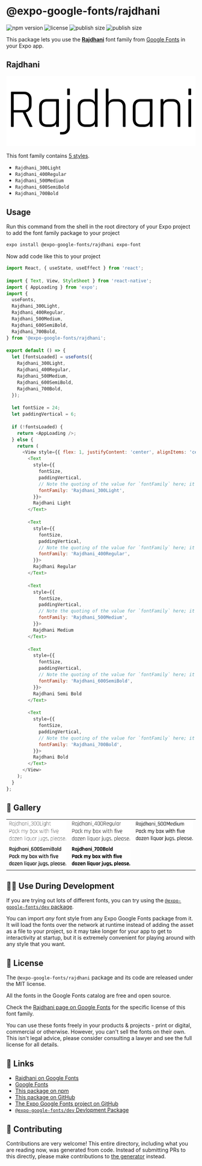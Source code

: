 # @expo-google-fonts/rajdhani

![npm version](https://flat.badgen.net/npm/v/@expo-google-fonts/rajdhani)
![license](https://flat.badgen.net/github/license/expo/google-fonts)
![publish size](https://flat.badgen.net/packagephobia/install/@expo-google-fonts/rajdhani)
![publish size](https://flat.badgen.net/packagephobia/publish/@expo-google-fonts/rajdhani)

This package lets you use the [**Rajdhani**](https://fonts.google.com/specimen/Rajdhani) font family from [Google Fonts](https://fonts.google.com/) in your Expo app.

## Rajdhani

![Rajdhani](./font-family.png)

This font family contains [5 styles](#-gallery).

- `Rajdhani_300Light`
- `Rajdhani_400Regular`
- `Rajdhani_500Medium`
- `Rajdhani_600SemiBold`
- `Rajdhani_700Bold`

## Usage

Run this command from the shell in the root directory of your Expo project to add the font family package to your project
```sh
expo install @expo-google-fonts/rajdhani expo-font
```

Now add code like this to your project
```js
import React, { useState, useEffect } from 'react';

import { Text, View, StyleSheet } from 'react-native';
import { AppLoading } from 'expo';
import {
  useFonts,
  Rajdhani_300Light,
  Rajdhani_400Regular,
  Rajdhani_500Medium,
  Rajdhani_600SemiBold,
  Rajdhani_700Bold,
} from '@expo-google-fonts/rajdhani';

export default () => {
  let [fontsLoaded] = useFonts({
    Rajdhani_300Light,
    Rajdhani_400Regular,
    Rajdhani_500Medium,
    Rajdhani_600SemiBold,
    Rajdhani_700Bold,
  });

  let fontSize = 24;
  let paddingVertical = 6;

  if (!fontsLoaded) {
    return <AppLoading />;
  } else {
    return (
      <View style={{ flex: 1, justifyContent: 'center', alignItems: 'center' }}>
        <Text
          style={{
            fontSize,
            paddingVertical,
            // Note the quoting of the value for `fontFamily` here; it expects a string!
            fontFamily: 'Rajdhani_300Light',
          }}>
          Rajdhani Light
        </Text>

        <Text
          style={{
            fontSize,
            paddingVertical,
            // Note the quoting of the value for `fontFamily` here; it expects a string!
            fontFamily: 'Rajdhani_400Regular',
          }}>
          Rajdhani Regular
        </Text>

        <Text
          style={{
            fontSize,
            paddingVertical,
            // Note the quoting of the value for `fontFamily` here; it expects a string!
            fontFamily: 'Rajdhani_500Medium',
          }}>
          Rajdhani Medium
        </Text>

        <Text
          style={{
            fontSize,
            paddingVertical,
            // Note the quoting of the value for `fontFamily` here; it expects a string!
            fontFamily: 'Rajdhani_600SemiBold',
          }}>
          Rajdhani Semi Bold
        </Text>

        <Text
          style={{
            fontSize,
            paddingVertical,
            // Note the quoting of the value for `fontFamily` here; it expects a string!
            fontFamily: 'Rajdhani_700Bold',
          }}>
          Rajdhani Bold
        </Text>
      </View>
    );
  }
};

```

## 🔡 Gallery


||||
|-|-|-|
|![Rajdhani_300Light](./Rajdhani_300Light.ttf.png)|![Rajdhani_400Regular](./Rajdhani_400Regular.ttf.png)|![Rajdhani_500Medium](./Rajdhani_500Medium.ttf.png)||
|![Rajdhani_600SemiBold](./Rajdhani_600SemiBold.ttf.png)|![Rajdhani_700Bold](./Rajdhani_700Bold.ttf.png)|||


## 👩‍💻 Use During Development

If you are trying out lots of different fonts, you can try using the [`@expo-google-fonts/dev` package](https://github.com/expo/google-fonts/tree/master/font-packages/dev#readme).

You can import *any* font style from any Expo Google Fonts package from it. It will load the fonts
over the network at runtime instead of adding the asset as a file to your project, so it may take longer
for your app to get to interactivity at startup, but it is extremely convenient
for playing around with any style that you want.

## 📖 License

The `@expo-google-fonts/rajdhani` package and its code are released under the MIT license.

All the fonts in the Google Fonts catalog are free and open source.

Check the [Rajdhani page on Google Fonts](https://fonts.google.com/specimen/Rajdhani) for the specific license of this font family.

You can use these fonts freely in your products & projects - print or digital, commercial or otherwise. However, you can't sell the fonts on their own. This isn't legal advice, please consider consulting a lawyer and see the full license for all details.

## 🔗 Links

- [Rajdhani on Google Fonts](https://fonts.google.com/specimen/Rajdhani)
- [Google Fonts](https://fonts.google.com/)
- [This package on npm](https://www.npmjs.com/package/@expo-google-fonts/rajdhani)
- [This package on GitHub](https://github.com/expo/google-fonts/tree/master/font-packages/rajdhani)
- [The Expo Google Fonts project on GitHub](https://github.com/expo/google-fonts)
- [`@expo-google-fonts/dev` Devlopment Package](https://github.com/expo/google-fonts/tree/master/font-packages/dev)

## 🤝 Contributing

Contributions are very welcome! This entire directory, including what you are reading now, was generated from code. Instead of submitting PRs to this directly, please make contributions to [the generator](https://github.com/expo/google-fonts/tree/master/packages/generator) instead.
